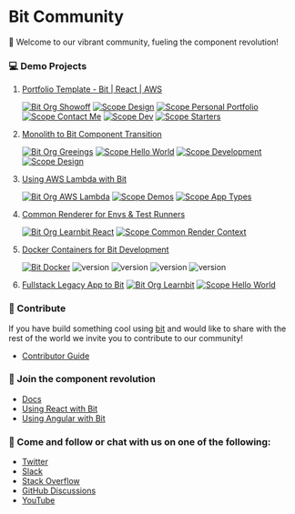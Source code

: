 # Bit Community 
👋 Welcome to our vibrant community, fueling the component revolution!

### 💻 Demo Projects

1. [Portfolio Template - Bit | React | AWS](https://github.com/bitdev-community/bit-react-portfolio-site)

    [![Bit Org Showoff](https://img.shields.io/badge/Bit-@Showoff-2C00C3)](https://bit.cloud/showoff)
    [![Scope Design](https://img.shields.io/badge/Scope-Design_(30)-820596)](https://bit.cloud/showoff/design)
    [![Scope Personal Portfolio](https://img.shields.io/badge/Scope-Personal_Portfolio_(22)-820596)](https://bit.cloud/showoff/personal-portfolio)
    [![Scope Contact Me](https://img.shields.io/badge/Scope-Contact_Me_(5)-820596)](https://bit.cloud/showoff/contact-me)
    [![Scope Dev](https://img.shields.io/badge/Scope-Dev_(4)-820596)](https://bit.cloud/showoff/dev)
    [![Scope Starters](https://img.shields.io/badge/Scope-Starters_(1)-820596)](https://bit.cloud/showoff/starters)

2. [Monolith to Bit Component Transition](https://github.com/bitdev-community/hello-world)

    [![Bit Org Greeings](https://img.shields.io/badge/Bit-@greetings-2C00C3)](https://bit.cloud/greetings)
    [![Scope Hello World](https://img.shields.io/badge/Scope-Hello_World_(5)-820596)](https://bit.cloud/greetings/hello-world)
    [![Scope Development](https://img.shields.io/badge/Scope-Development_(4)-820596)](https://bit.cloud/greetings/development)
    [![Scope Design](https://img.shields.io/badge/Scope-Design_(2)-820596)](https://bit.cloud/greetings/design)

3. [Using AWS Lambda with Bit](https://github.com/bitdev-community/aws-lambda)

    [![Bit Org AWS Lambda](https://img.shields.io/badge/Bit-@aws--lambda-2C00C3)](https://bit.cloud/aws-lambda)
    [![Scope Demos](https://img.shields.io/badge/Scope-Demos_(2)-820596)](https://bit.cloud/aws-lambda/demos)
    [![Scope App Types](https://img.shields.io/badge/Scope-App_Types_(1)-820596)](https://bit.cloud/aws-lambda/app-types)

4. [Common Renderer for Envs & Test Runners](https://github.com/bitdev-community/common-render-context)

    [![Bit Org Learnbit React](https://img.shields.io/badge/Bit-@learnbit--react-2C00C3)](https://bit.cloud/learnbit-react)
    [![Scope Common Render Context](https://img.shields.io/badge/Scope-Common_Render_Context_(4)-820596)](https://bit.cloud/learnbit-react/common-render-context)
    
5. [Docker Containers for Bit Development](https://github.com/bitdev-community/bit-docker-image)

    [![Bit Docker](https://img.shields.io/badge/Bit-Docker-086dd7)](https://hub.docker.com/u/bitsrc) ![version](https://img.shields.io/badge/Image-bitsrc/dev:0.1.48-brightgreen) ![version](https://img.shields.io/badge/Image-bitsrc/dev:0.1.48m-brightgreen) ![version](https://img.shields.io/badge/Image-bitsrc/dev:0.1.42-brightgreen) ![version](https://img.shields.io/badge/Image-bitsrc/dev:0.1.42m-brightgreen)
    
6. [Fullstack Legacy App to Bit](https://github.com/bitdev-community/fullstack-legacy-with-bit)
    [![Bit Org Learnbit](https://img.shields.io/badge/Bit-@learnbit-2C00C3)](https://bit.cloud/learnbit)
    [![Scope Hello World](https://img.shields.io/badge/Scope-Bit--Pioneers_(2)-820596)](bit-pioneers)

### 🌈 Contribute
If you have build something cool using [bit](https://bit.dev) and would like to share with the rest of the world we invite you to contribute to our community! 

- [Contributor Guide]( https://github.com/bitdev-community/contributor-guidelines)

### 🧙 Join the component revolution

- [Docs](https://bit.dev/docs)
- [Using React with Bit](https://bit.dev/docs/react-intro)
- [Using Angular with Bit](https://bit.dev/docs/angular-introduction)

### 🤝 Come and follow or chat with us on one of the following:

- [Twitter](https://twitter.com/bitdev_)
- [Slack](https://join.slack.com/t/bit-dev-community/shared_invite/zt-1ccd6k1nn-wIKOlqNNUEypmmO9bUujUg)
- [Stack Overflow](https://stackoverflow.com/questions/tagged/bit.dev)
- [GitHub Discussions](https://github.com/teambit/bit/discussions)
- [YouTube](https://www.youtube.com/c/Bitdev/videos)
